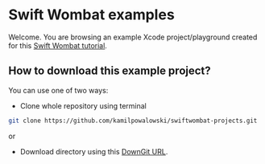 # Swift Wombat examples

Welcome. You are browsing an example Xcode project/playground created for this [Swift Wombat tutorial](https://swiftwombat.com/how-to-display-swipeable-pages-in-swiftui/). 

## How to download this example project?
You can use one of two ways:
- Clone whole repository using terminal 
```bash
git clone https://github.com/kamilpowalowski/swiftwombat-projects.git
```

or

- Download directory using this [DownGit URL](https://downgit.github.io/#/home?url=https://github.com/kamilpowalowski/swiftwombat-projects/tree/main/SwipeablePages).
